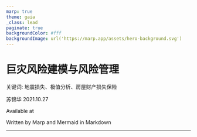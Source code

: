 ```yaml
---
marp: true
theme: gaia
_class: lead
paginate: true
backgroundColor: #fff
backgroundImage: url('https://marp.app/assets/hero-background.svg')
---
```


# 巨灾风险建模与风险管理

关键词: 地震损失、极值分析、房屋财产损失保险

苏锦华 2021.10.27

Available at 

Written by Marp and Mermaid in Markdown

---

## 